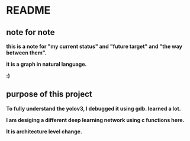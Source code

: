 # README #

## note for note ##

**this is a note for "my current status" and "future target" and "the way between them".**

**it is a graph in natural language.**

**:)**

## purpose of this project ##

**To fully understand the yolov3, I debugged it using gdb. learned a lot.**

**I am desiging a different deep learning network using c functions here.**

**It is architecture level change.**
